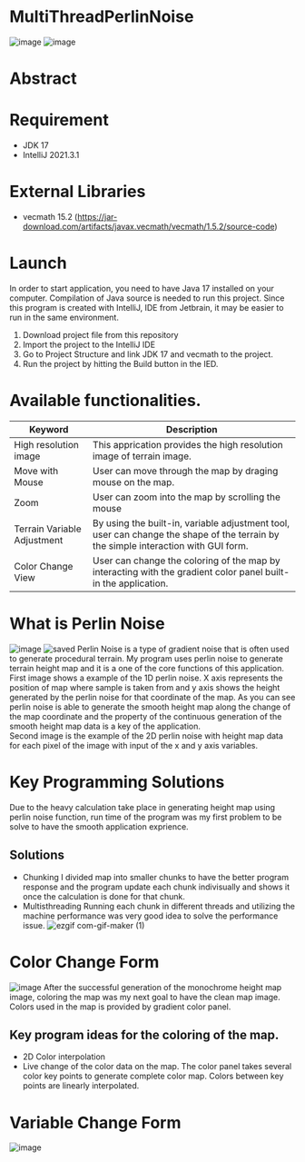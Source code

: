 # MultiThreadPerlinNoise

![image](https://user-images.githubusercontent.com/71058334/209891014-564ca65a-f89d-4630-99ab-dfa595c8900b.png)
![image](https://user-images.githubusercontent.com/71058334/210122895-4da9a3ba-700b-4fb8-a856-2fae2ae698eb.png)

# Abstract

# Requirement
- JDK 17
- IntelliJ 2021.3.1

# External Libraries
- vecmath 15.2 (https://jar-download.com/artifacts/javax.vecmath/vecmath/1.5.2/source-code)

# Launch
In order to start application, you need to have Java 17 installed on your computer. Compilation of Java source is needed to run this project. Since this program is created with IntelliJ, IDE from Jetbrain, it may be easier to run in the same environment.
1. Download project file from this repository
2. Import the project to the IntelliJ IDE
3. Go to Project Structure and link JDK 17 and vecmath to the project.
4. Run the project by hitting the Build button in the IED.

# Available functionalities.

| Keyword | Description 
---- | ----
| High resolution image | This apprication provides the high resolution image of terrain image. 
| Move with Mouse | User can move through the map by draging mouse on the map.
| Zoom | User can zoom into the map by scrolling the mouse
| Terrain Variable Adjustment | By using the built-in, variable adjustment tool, user can change the shape of the terrain by the simple interaction with GUI form.
| Color Change View | User can change the coloring of the map by interacting with the gradient color panel built-in the application.

# What is Perlin Noise
![image](https://user-images.githubusercontent.com/71058334/210123233-30155fd2-7b45-43b2-b3dc-e44ffbcedd11.png)
![saved](https://user-images.githubusercontent.com/71058334/210123237-b509e4b4-ad7e-465d-9ff6-ec9c3bd07da3.png)
Perlin Noise is a type of gradient noise that is often used to generate procedural terrain. My program uses perlin noise to generate terrain height map and it is a one of the core functions of this application.
<br>
First image shows a example of the 1D perlin noise. X axis represents the position of map where sample is taken from and y axis shows the height generated by the perlin noise for that coordinate of the map. As you can see perlin noise is able to generate the smooth height map along the change of the map coordinate and the property of the continuous generation of the smooth height map data is a key of the application.
<br>
Second image is the example of the 2D perlin noise with height map data for each pixel of the image with input of the x and y axis variables.

# Key Programming Solutions
Due to the heavy calculation take place in generating height map using perlin noise function, run time of the program was my first problem to be solve to have the smooth application exprience.
## Solutions

- Chunking
I divided map into smaller chunks to have the better program response and the program update each chunk indivisually and shows it once the calculation is done for that chunk.
- Multisthreading
Running each chunk in different threads and utilizing the machine performance was very good idea to solve the performance issue.
![ezgif com-gif-maker (1)](https://user-images.githubusercontent.com/71058334/210296985-633e8729-6bfd-4ecd-8c9b-a405b75ce6a4.gif)


# Color Change Form
![image](https://user-images.githubusercontent.com/71058334/210123247-c46b3ef1-3ea1-4c60-a0ca-0a02d38b2c57.png)
After the successful generation of the monochrome height map image, coloring the map was my next goal to have the clean map image. Colors used in the map is provided by gradient color panel.
## Key program ideas for the coloring of the map.
- 2D Color interpolation
- Live change of the color data on the map.
The color panel takes several color key points to generate complete color map. Colors between key points are linearly interpolated.

# Variable Change Form
![image](https://user-images.githubusercontent.com/71058334/210123267-03680682-05f1-41c1-a2d4-0dcc8dcc78cd.png)
